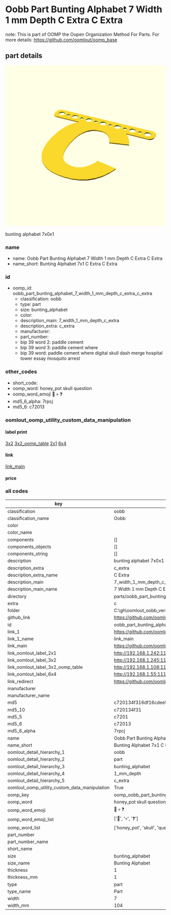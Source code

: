 # Oobb Part Bunting Alphabet 7 Width 1 mm Depth C Extra C Extra  

note: This is part of OOMP the Oopen Organization Method For Parts. For more details: https://github.com/oomlout/oomp_base

##  part details
  

[![](3dpr.png)](3dpr.png)

bunting alphabet 7x0x1



### name
* name: Oobb Part Bunting Alphabet 7 Width 1 mm Depth C Extra C Extra
* name_short: Bunting Alphabet 7x1 C Extra C Extra
### id
* oomp_id: oobb_part_bunting_alphabet_7_width_1_mm_depth_c_extra_c_extra
  * classification: oobb
  * type: part
  * size: bunting_alphabet
  * color: 
  * description_main: 7_width_1_mm_depth_c_extra
  * description_extra: c_extra
  * manufacturer: 
  * part_number: 
  * bip 39 word 2: paddle cement
  * bip 39 word 3: paddle cement where
  * bip 39 word: paddle cement where digital skull dash merge hospital tower essay mosquito arrest

### other_codes
* short_code: 
* oomp_word: honey_pot skull question
* oomp_word_emoji :honey_pot: :skull: :question:
* md5_6_alpha: 7rpcj
* md5_6: c72013






### oomlout_oomp_utility_custom_data_manipulation
#### label print
[3x2](http://192.168.1.245:1112/?label=oomp%207rpcj)
[3x2_oomp_table](http://192.168.1.108:1112/?label=oomp%207rpcj)
[2x1](http://192.168.1.242:1112/?label=oomp%207rpcj)
[6x4](http://192.168.1.55:1112/?label=oomp%207rpcj)    

#### link

[link_main](https://github.com/oomlout/oomlout_oobb_version_4_generated_parts/tree/main/navigation_oomp/oobb/part/bunting_alphabet/7_width_1_mm_depth_c_extra/c_extra/part)                              

#### price







### all codes 
| key | value |  
| --- | --- |  
| classification | oobb |  
| classification_name | Oobb |  
| color |  |  
| color_name |  |  
| components | [] |  
| components_objects | [] |  
| components_string | [] |  
| description | bunting alphabet 7x0x1 |  
| description_extra | c_extra |  
| description_extra_name | C Extra |  
| description_main | 7_width_1_mm_depth_c_extra |  
| description_main_name | 7 Width 1 mm Depth C Extra |  
| directory | parts/oobb_part_bunting_alphabet_7_width_1_mm_depth_c_extra_c_extra |  
| extra | c |  
| folder | C:\gh\oomlout_oobb_version_4_generated_parts\parts\oobb_part_bunting_alphabet_7_width_1_mm_depth_c_extra_c_extra |  
| github_link | https://github.com/oomlout/oomlout_oomp_part_src/tree/main/parts/oobb_part_bunting_alphabet_7_width_1_mm_depth_c_extra_c_extra |  
| id | oobb_part_bunting_alphabet_7_width_1_mm_depth_c_extra_c_extra |  
| link_1 | https://github.com/oomlout/oomlout_oobb_version_4_generated_parts/tree/main/navigation_oomp/oobb/part/bunting_alphabet/7_width_1_mm_depth_c_extra/c_extra/part |  
| link_1_name | link_main |  
| link_main | https://github.com/oomlout/oomlout_oobb_version_4_generated_parts/tree/main/navigation_oomp/oobb/part/bunting_alphabet/7_width_1_mm_depth_c_extra/c_extra/part |  
| link_oomlout_label_2x1 | http://192.168.1.242:1112/?label=oomp%207rpcj |  
| link_oomlout_label_3x2 | http://192.168.1.245:1112/?label=oomp%207rpcj |  
| link_oomlout_label_3x2_oomp_table | http://192.168.1.108:1112/?label=oomp%207rpcj |  
| link_oomlout_label_6x4 | http://192.168.1.55:1112/?label=oomp%207rpcj |  
| link_redirect | https://github.com/oomlout/oomlout_oobb_version_4_generated_parts/tree/main/parts/oobb_bunting_alphabet_07_01_ex_c |  
| manufacturer |  |  
| manufacturer_name |  |  
| md5 | c720134f316df16cdee563dff4894cf6 |  
| md5_10 | c720134f31 |  
| md5_5 | c7201 |  
| md5_6 | c72013 |  
| md5_6_alpha | 7rpcj |  
| name | Oobb Part Bunting Alphabet 7 Width 1 mm Depth C Extra C Extra |  
| name_short | Bunting Alphabet 7x1 C Extra C Extra |  
| oomlout_detail_hierarchy_1 | oobb |  
| oomlout_detail_hierarchy_2 | part |  
| oomlout_detail_hierarchy_3 | bunting_alphabet |  
| oomlout_detail_hierarchy_4 | 1_mm_depth |  
| oomlout_detail_hierarchy_5 | c_extra |  
| oomlout_oomp_utility_custom_data_manipulation | True |  
| oomp_key | oomp_oobb_part_bunting_alphabet_7_width_1_mm_depth_c_extra_c_extra |  
| oomp_word | honey_pot skull question |  
| oomp_word_emoji | :honey_pot: :skull: :question: |  
| oomp_word_emoji_list | [':honey_pot:', ':skull:', ':question:'] |  
| oomp_word_list | ['honey_pot', 'skull', 'question'] |  
| part_number |  |  
| part_number_name |  |  
| short_name |  |  
| size | bunting_alphabet |  
| size_name | Bunting Alphabet |  
| thickness | 1 |  
| thickness_mm | 1 |  
| type | part |  
| type_name | Part |  
| width | 7 |  
| width_mm | 104 |  
